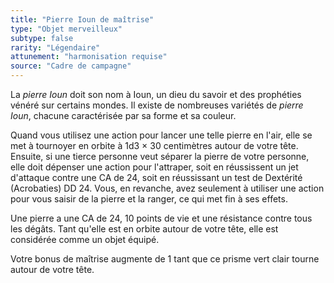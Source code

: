```yaml
---
title: "Pierre Ioun de maîtrise"
type: "Objet merveilleux"
subtype: false
rarity: "Légendaire"
attunement: "harmonisation requise"
source: "Cadre de campagne"
---
```

La _pierre Ioun_ doit son nom à Ioun, un dieu du savoir et des prophéties vénéré sur certains mondes. Il existe de nombreuses variétés de _pierre Ioun_, chacune caractérisée par sa forme et sa couleur.

Quand vous utilisez une action pour lancer une telle pierre en l'air, elle se met à tournoyer en orbite à 1d3 × 30 centimètres autour de votre tête. Ensuite, si une tierce personne veut séparer la pierre de votre personne, elle doit dépenser une action pour l'attraper, soit en réussissent un jet d'attaque contre une CA de 24, soit en réussissant un test de Dextérité (Acrobaties) DD 24. Vous, en revanche, avez seulement à utiliser une action pour vous saisir de la pierre et la ranger, ce qui met fin à ses effets.

Une pierre a une CA de 24, 10 points de vie et une résistance contre tous les dégâts. Tant qu'elle est en orbite autour de votre tête, elle est considérée comme un objet équipé.

Votre bonus de maîtrise augmente de 1 tant que ce prisme vert clair tourne autour de votre tête.
